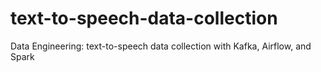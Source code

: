 # text-to-speech-data-collection 
Data Engineering: text-to-speech data collection with Kafka, Airflow, and Spark
